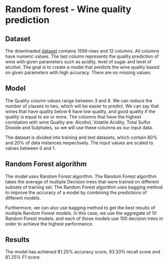 # Random forest - Wine quality prediction
## Dataset
The downloaded [dataset](https://www.kaggle.com/datasets/uciml/red-wine-quality-cortez-et-al-2009) contains
1599 rows and 12 columns. All columns have numeric values. The last column represents the quality prediction
of wine with given parameters such as acidity, level of sugar and level of alcohol. The goal is to create
a model that predicts the wine quality based on given parameters with high accuracy. There are no missing values.

## Model
The Quality column values range between 3 and 8. We can reduce the number of classes to two, which will be
easier to predict. We can say that wines that have quality below 6 have low quality, and good quality
if the quality is equal to six or more. The columns that have the highest correlation with wine Quality
are: Alcohol, Volatile Acidity, Total Sulfur Dioxide and Sulphates, so we will use these columns
as our input data.

The dataset is divided into training and test datasets, which contain 80% and 20% of data instances respectively.
The input values are scaled to values between 0 and 1.

## Random Forest algorithm
The model uses Random Forest algorithm. The Random Forest algorithm takes the average of multiple Decision trees
that were trained on different subsets of training set. The Random Forest algorithm uses bagging method
to improve the accuracy of a model by combining the predictions of different models.

Furthermore, we can also use bagging method to get the best results of multiple Random Forest models.
In this case, we use the aggregate of 10 Random Forest models, and each of those models use 100
decision trees in order to achieve the highest performance.

## Results
The model has achieved 81.25% accuracy score, 83.33% recall score and 81.25% F1 score.
